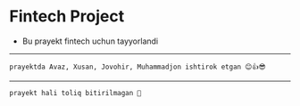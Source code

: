 # Fintech Project 
* Bu prayekt fintech uchun tayyorlandi 
* ** 
``prayektda Avaz, Xusan, Jovohir, Muhammadjon ishtirok etgan 😊👍😎 ``
* * *
``prayekt hali toliq bitirilmagan 👀 ``